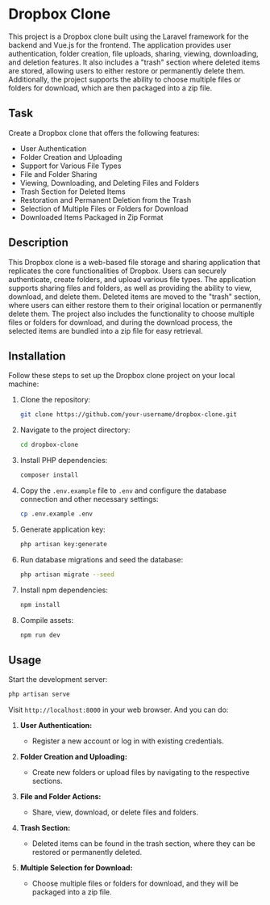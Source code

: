 # Dropbox Clone 

This project is a Dropbox clone built using the Laravel framework for the backend and Vue.js for the frontend. The application provides user authentication, folder creation, file uploads, sharing, viewing, downloading, and deletion features. It also includes a "trash" section where deleted items are stored, allowing users to either restore or permanently delete them. Additionally, the project supports the ability to choose multiple files or folders for download, which are then packaged into a zip file.

## Task
Create a Dropbox clone that offers the following features:
- User Authentication
- Folder Creation and Uploading
- Support for Various File Types
- File and Folder Sharing
- Viewing, Downloading, and Deleting Files and Folders
- Trash Section for Deleted Items
- Restoration and Permanent Deletion from the Trash
- Selection of Multiple Files or Folders for Download
- Downloaded Items Packaged in Zip Format

## Description
This Dropbox clone is a web-based file storage and sharing application that replicates the core functionalities of Dropbox. Users can securely authenticate, create folders, and upload various file types. The application supports sharing files and folders, as well as providing the ability to view, download, and delete them.
Deleted items are moved to the "trash" section, where users can either restore them to their original location or permanently delete them. The project also includes the functionality to choose multiple files or folders for download, and during the download process, the selected items are bundled into a zip file for easy retrieval.

## Installation
Follow these steps to set up the Dropbox clone project on your local machine:

1. Clone the repository:
   ```bash
   git clone https://github.com/your-username/dropbox-clone.git
   ```

2. Navigate to the project directory:
   ```bash
   cd dropbox-clone
   ```

3. Install PHP dependencies:
   ```bash
   composer install
   ```

4. Copy the `.env.example` file to `.env` and configure the database connection and other necessary settings:
   ```bash
   cp .env.example .env
   ```

5. Generate application key:
   ```bash
   php artisan key:generate
   ```

6. Run database migrations and seed the database:
   ```bash
   php artisan migrate --seed
   ```

7. Install npm dependencies:
   ```bash
   npm install
   ```

8. Compile assets:
   ```bash
   npm run dev
   ```


## Usage
Start the development server:
   ```bash
   php artisan serve
   ```

Visit `http://localhost:8000` in your web browser. And you can do: 

1. **User Authentication:**
   - Register a new account or log in with existing credentials.

2. **Folder Creation and Uploading:**
   - Create new folders or upload files by navigating to the respective sections.

3. **File and Folder Actions:**
   - Share, view, download, or delete files and folders.

4. **Trash Section:**
   - Deleted items can be found in the trash section, where they can be restored or permanently deleted.

5. **Multiple Selection for Download:**
   - Choose multiple files or folders for download, and they will be packaged into a zip file.

